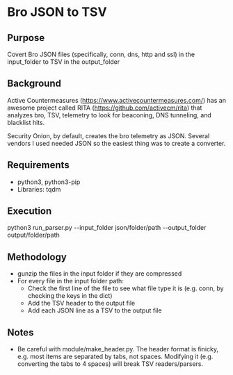 # Bro JSON to TSV

## Purpose
Covert Bro JSON files (specifically, conn, dns, http and ssl) in the input_folder to TSV in the output_folder 

## Background
Active Countermeasures (https://www.activecountermeasures.com/) has an awesome project called RITA (https://github.com/activecm/rita) that analyzes bro, TSV, telemetry to look for beaconing, DNS tunneling, and blacklist hits.

Security Onion, by default, creates the bro telemetry as JSON.  Several vendors I used needed JSON so the easiest thing was to create a converter.

## Requirements

* python3, python3-pip
* Libraries: tqdm

## Execution

python3 run_parser.py --input_folder json/folder/path --output_folder output/folder/path

## Methodology

* gunzip the files in the input folder if they are compressed
* For every file in the input folder path:
  * Check the first line of the file to see what file type it is (e.g. conn, by checking the keys in the dict)
  * Add the TSV header to the output file
  * Add each JSON line as a TSV to the output file

## Notes

* Be careful with module/make_header.py.  The header format is finicky, e.g. most items are separated by tabs, not spaces.  Modifying it (e.g. converting the tabs to 4 spaces) will break TSV readers/parsers.
